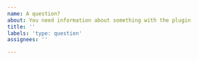 ```yaml
---
name: A question?
about: You need information about something with the plugin
title: ''
labels: 'type: question'
assignees: ''

---
```


<!-- Ask your question in this textfield. Please be as precise as possible. Duplicate questions will not be answered. -->
